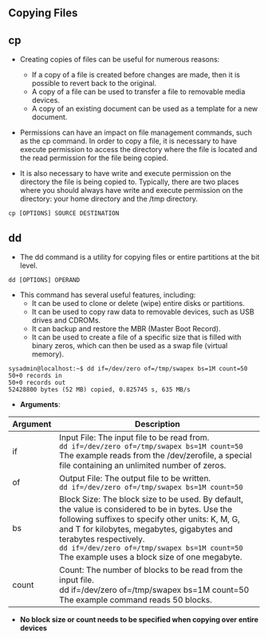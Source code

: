 ## Copying Files

## cp
- Creating copies of files can be useful for numerous reasons:
  - If a copy of a file is created before changes are made, then it is possible to revert back to the original.
  - A copy of a file can be used to transfer a file to removable media devices.
  - A copy of an existing document can be used as a template for a new document.
- Permissions can have an impact on file management commands, such as the cp command. In order to copy a file, it is necessary to have execute permission to access the directory where the file is located and the read permission for the file being copied.

- It is also necessary to have write and execute permission on the directory the file is being copied to. Typically, there are two places where you should always have write and execute permission on the directory: your home directory and the /tmp directory.


```
cp [OPTIONS] SOURCE DESTINATION
```

## dd
- The dd command is a utility for copying files or entire partitions at the bit level.

```
dd [OPTIONS] OPERAND
```

- This command has several useful features, including:
  - It can be used to clone or delete (wipe) entire disks or partitions.
  - It can be used to copy raw data to removable devices, such as USB drives and CDROMs.
  - It can backup and restore the MBR (Master Boot Record).
  - It can be used to create a file of a specific size that is filled with binary zeros, which can then be used as a swap file (virtual memory).

```
sysadmin@localhost:~$ dd if=/dev/zero of=/tmp/swapex bs=1M count=50 
50+0 records in
50+0 records out
52428800 bytes (52 MB) copied, 0.825745 s, 635 MB/s
```

- **Arguments**:


Argument |	Description
|---|---|
if|	Input File: The input file to be read from.<br>`dd if=/dev/zero of=/tmp/swapex bs=1M count=50` <br>The example reads from the /dev/zerofile, a special file containing an unlimited number of zeros.
of|	Output File: The output file to be written.<br>`dd if=/dev/zero of=/tmp/swapex bs=1M count=50`
bs|	Block Size: The block size to be used. By default, the value is considered to be in bytes. Use the following suffixes to specify other units: K, M, G, and T for kilobytes, megabytes, gigabytes and terabytes respectively.<br>`dd if=/dev/zero of=/tmp/swapex bs=1M count=50`<br>The example uses a block size of one megabyte.
count|	Count: The number of blocks to be read from the input file.<br>dd if=/dev/zero of=/tmp/swapex bs=1M count=50<br>The example command reads 50 blocks.

- **No block size or count needs to be specified when copying over entire devices**
